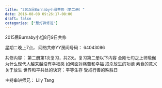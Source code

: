 ```yaml
---
title: "2015届Burnaby小组共修（第二册）"
date: 2016-08-08 09:26:17-08:00
draft: false
categories: ["慧灯禅修班"]
---
```

2015届Burnaby小组8月9日共修

星期二晚上7点，
网络共修YY房间号码： 64043086

共修内容：
第二册第1次复习，共2次。复习第二册以下内容
金刚七句之上师瑜伽
为什么现代人越来越没有幸福感
如何面对痛苦和幸福
戒杀放生的功德
素食的意义
关于放生
世界和平共处的诀窍：平等生存
受戒行善的殊胜日

主持串讲师兄： Lily Tang

